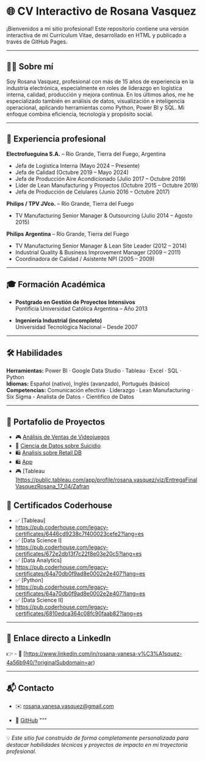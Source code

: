 # 🌐 CV Interactivo de Rosana Vasquez

¡Bienvenidos a mi sitio profesional! Este repositorio contiene una versión interactiva de mi Currículum Vitae, desarrollado en HTML y publicado a través de GitHub Pages.

---

## 👩‍💼 Sobre mí

Soy Rosana Vasquez, profesional con más de 15 años de experiencia en la industria electrónica, especialmente en roles de liderazgo en logística interna, calidad, producción y mejora continua. En los últimos años, me he especializado también en análisis de datos, visualización e inteligencia operacional, aplicando herramientas como Python, Power BI y SQL. Mi enfoque combina eficiencia, tecnología y propósito social.

---

## 💼 Experiencia profesional

**Electrofueguina S.A.** – Río Grande, Tierra del Fuego, Argentina  
- Jefa de Logística Interna (Mayo 2024 – Presente)  
- Jefa de Calidad (Octubre 2019 – Mayo 2024)  
- Jefa de Producción Aire Acondicionado (Julio 2017 – Octubre 2019)  
- Líder de Lean Manufacturing y Proyectos (Octubre 2015 – Octubre 2019)  
- Jefa de Producción de Celulares (Junio 2016 – Octubre 2017)  

**Philips / TPV JVco.** – Río Grande, Tierra del Fuego  
- TV Manufacturing Senior Manager & Outsourcing (Julio 2014 – Agosto 2015)  

**Philips Argentina** – Río Grande, Tierra del Fuego  
- TV Manufacturing Senior Manager & Lean Site Leader (2012 – 2014)  
- Industrial Quality & Business Improvement Manager (2009 – 2011)  
- Coordinadora de Calidad / Asistente NPI (2005 – 2009)

---

## 🎓 Formación Académica

- **Postgrado en Gestión de Proyectos Intensivos**  
  Pontificia Universidad Católica Argentina – Año 2013

- **Ingeniería Industrial (incompleto)**  
  Universidad Tecnológica Nacional – Desde 2007

---

## 🛠️ Habilidades

**Herramientas:** Power BI · Google Data Studio · Tableau · Excel · SQL · Python  
**Idiomas:** Español (nativo), Inglés (avanzado), Portugués (básico)  
**Competencias:** Comunicación efectiva · Liderazgo · Lean Manufacturing · Six Sigma - Analista de Datos - Cientifico de Datos 

---

## 📂 Portafolio de Proyectos

- 🎮 [Análisis de Ventas de Videojuegos](https://github.com/rosanavanesavasquez/VideoGamesSales)
- 🧠 [Ciencia de Datos sobre Suicidio](https://github.com/rosanavanesavasquez/Suicide_rates_Overview)
- 🛍️  [Analisis sobre Retail DB ](https://github.com/rosanavanesavasquez/Retail_DS)
- 🛍️ [App ](https://github.com/rosanavanesavasquez/TaskMaster)
- 🎮 [Tableau ]https://public.tableau.com/app/profile/rosana.vasquez/viz/EntregaFinalVasquezRosana_17_04/Zafran

## 📑 Certificados Coderhouse

- ✅ [Tableau]
- https://pub.coderhouse.com/legacy-certificates/6446cd9238c7f400023cefe2?lang=es
- ✅ [Data Science I]
- https://pub.coderhouse.com/legacy-certificates/672e2db13f7c22f8e03e20c5?lang=es
- ✅ [Data Analytics]
- https://pub.coderhouse.com/legacy-certificates/64a70db0f9ad8e0002e2e407?lang=es
- ✅ [Python]
- https://pub.coderhouse.com/legacy-certificates/64a70db0f9ad8e0002e2e407?lang=es
- ✅ [Data Science II]
- https://pub.coderhouse.com/legacy-certificates/6810edca364c08fc90faab82?lang=es


---

## 🌟 Enlace directo a LinkedIn 

👉 - 🔗 [https://www.linkedin.com/in/rosana-vanesa-v%C3%A1squez-4a56b940/?originalSubdomain=ar)  

---

## 📬 Contacto

- ✉️ rosana.vanesa.vasquez@gmail.com  

- 🐙 [GitHub](https://github.com/rosanavanesavasquez)
"""


---

💡 *Este sitio fue construido de forma completamente personalizada para destacar habilidades técnicas y proyectos de impacto en mi trayectoria profesional.*
